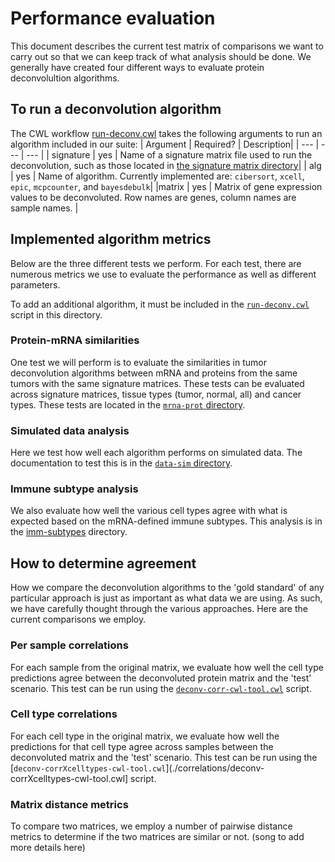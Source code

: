# Performance evaluation

This document describes the current test matrix of comparisons we want to carry
out so that we can keep track of what analysis should be done. We generally have created
four different ways to evaluate protein deconvolultion algorithms.

## To run a deconvolution algorithm
The CWL workflow [run-deconv.cwl](./run-deconv.cwl) takes the following arguments
to run an algorithm included in our suite:
| Argument | Required? | Description|
| --- | --- | --- |
| signature | yes | Name of a signature matrix file used to run the deconvolution, such as those located in [the signature matrix directory](../signature_matrices)|
| alg | yes | Name of algorithm. Currently implemented are: `cibersort`, `xcell`, `epic`, `mcpcounter`, and `bayesdebulk`|
|matrix | yes | Matrix of gene expression values to be deconvoluted. Row names are genes, column names are sample names. |

## Implemented algorithm metrics
Below are the three different tests we perform. For each test, there are numerous
metrics we use to evaluate the performance as well as different parameters.

To add an additional algorithm, it must be included in the [`run-deconv.cwl`](./run-deconv.cwl)
script in this directory.

### Protein-mRNA similarities
One test we will perform is to evaluate the similarities in tumor deconvolution
algorithms between mRNA and proteins from the same tumors with the same signature matrices.
These tests can be evaluated across signature matrices, tissue types (tumor, normal, all) and cancer
types. These tests are located in the [`mrna-prot` directory](./mrna-prot).

### Simulated data analysis
Here we test how well each algorithm performs on simulated data.
The documentation to test this is in the [`data-sim` directory](./data-sim).

### Immune subtype analysis
We also evaluate how well the various cell types agree with what is expected based on the mRNA-defined immune subtypes. This analysis is in the [imm-subtypes](./imm-subtypes) directory.

## How to determine agreement
How we compare the deconvolution algorithms to the 'gold standard' of any particular approach is just as important as what data we are using. As such, we have carefully thought through the various approaches. Here are the current comparisons we employ.

### Per sample correlations
For each sample from the original matrix, we evaluate how well the cell type predictions agree between the deconvoluted protein matrix and the 'test' scenario. This test can be run using the [`deconv-corr-cwl-tool.cwl`](./correlations/deconv-corr-cwl-tool.cwl) script.

### Cell type correlations
For each cell type in the original matrix, we evaluate how well the predictions for that cell type agree across samples between the deconvoluted matrix and the 'test' scenario. This test can be run using the [`deconv-corrXcelltypes-cwl-tool.cwl`](./correlations/deconv-corrXcelltypes-cwl-tool.cwl] script.

### Matrix distance metrics
To compare two matrices, we employ a number of pairwise distance metrics to determine if the two matrices are similar or not. (song to add more details here)
